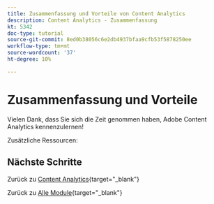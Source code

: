 ```yaml
---
title: Zusammenfassung und Vorteile von Content Analytics
description: Content Analytics - Zusammenfassung
kt: 5342
doc-type: tutorial
source-git-commit: 8ed0b38056c6e2db4937bfaa9cfb53f5878250ee
workflow-type: tm+mt
source-wordcount: '37'
ht-degree: 10%

---
```


# Zusammenfassung und Vorteile

Vielen Dank, dass Sie sich die Zeit genommen haben, Adobe Content Analytics kennenzulernen!

Zusätzliche Ressourcen:


## Nächste Schritte

Zurück zu [Content Analytics](./contentanalytics.md){target="_blank"}

Zurück zu [Alle Module](./../../../../overview.md){target="_blank"}